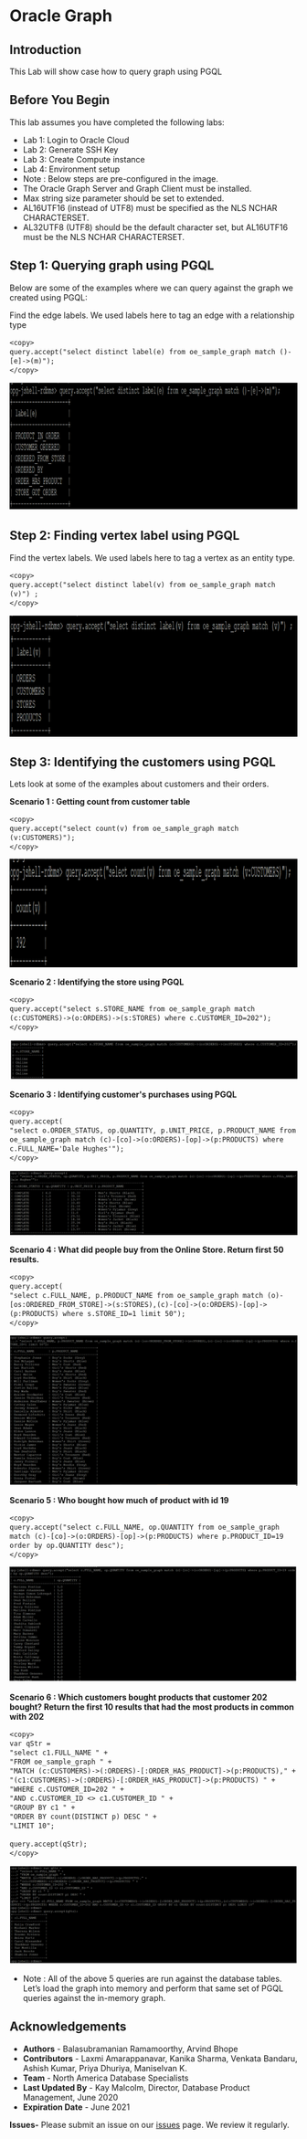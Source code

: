 
# Oracle Graph 

## Introduction

This Lab will show case how to query graph using PGQL

## Before You Begin

This lab assumes you have completed the following labs:
- Lab 1:  Login to Oracle Cloud
- Lab 2:  Generate SSH Key
- Lab 3:  Create Compute instance 
- Lab 4:  Environment setup
- Note :  Below steps are pre-configured in the image.
- The Oracle Graph Server and Graph Client must be installed.
- Max string size parameter should be set to extended.
- AL16UTF16 (instead of UTF8) must be specified as the NLS NCHAR CHARACTERSET.
- AL32UTF8 (UTF8) should be the default character set, but AL16UTF16 must be the NLS NCHAR CHARACTERSET.
  

## Step 1: Querying graph using PGQL

Below are some of the examples where we can query against the graph we created using PGQL:

Find the edge labels. We used labels here to tag an edge with a relationship type

````
<copy>
query.accept("select distinct label(e) from oe_sample_graph match ()-[e]->(m)");
</copy>
````

![](./images/g3.png " ") 

## Step 2: Finding vertex label using PGQL
Find the vertex labels. We used labels here to tag a vertex as an entity type.
````
<copy>
query.accept("select distinct label(v) from oe_sample_graph match (v)") ;
</copy>
````
![](./images/g4.png " ") 


## Step 3: Identifying the customers using PGQL
Lets look at some of the examples about customers and their orders. 

**Scenario 1 : Getting count from customer table**

````
<copy>
query.accept("select count(v) from oe_sample_graph match (v:CUSTOMERS)");
</copy>
````

![](./images/g5.png " ") 


**Scenario 2 : Identifying the store using PGQL**

 ````
 <copy>
 query.accept("select s.STORE_NAME from oe_sample_graph match (c:CUSTOMERS)->(o:ORDERS)->(s:STORES) where c.CUSTOMER_ID=202");
 </copy>
 ````
  
![](./images/IMGG11.PNG " ") 


**Scenario 3 : Identifying customer's purchases using PGQL**

````
<copy>
query.accept(
"select o.ORDER_STATUS, op.QUANTITY, p.UNIT_PRICE, p.PRODUCT_NAME from oe_sample_graph match (c)-[co]->(o:ORDERS)-[op]->(p:PRODUCTS) where c.FULL_NAME='Dale Hughes'");
</copy>
````
 
![](./images/IMGG12.PNG)



**Scenario 4 : What did people buy from the Online Store. Return first 50 results.**

 ````
 <copy>
 query.accept(
"select c.FULL_NAME, p.PRODUCT_NAME from oe_sample_graph match (o)-[os:ORDERED_FROM_STORE]->(s:STORES),(c)-[co]->(o:ORDERS)-[op]->(p:PRODUCTS) where s.STORE_ID=1 limit 50");
 </copy>
 ````
  
![](./images/IMGG13.PNG " ") 



**Scenario 5 : Who bought how much of product  with id 19**

````
<copy>
query.accept("select c.FULL_NAME, op.QUANTITY from oe_sample_graph match (c)-[co]->(o:ORDERS)-[op]->(p:PRODUCTS) where p.PRODUCT_ID=19 order by op.QUANTITY desc");
</copy>
````
 
![](./images/IMGG14.PNG)



**Scenario 6 : Which customers bought products that customer 202 bought? Return the first 10 results  that had the most products in common with 202**

````
<copy>
var qStr = 
"select c1.FULL_NAME " + 
"FROM oe_sample_graph " + 
"MATCH (c:CUSTOMERS)->(:ORDERS)-[:ORDER_HAS_PRODUCT]->(p:PRODUCTS)," +
"(c1:CUSTOMERS)->(:ORDERS)-[:ORDER_HAS_PRODUCT]->(p:PRODUCTS) " +
"WHERE c.CUSTOMER_ID=202 " + 
"AND c.CUSTOMER_ID <> c1.CUSTOMER_ID " +
"GROUP BY c1 " + 
"ORDER BY count(DISTINCT p) DESC " + 
"LIMIT 10";

query.accept(qStr);
</copy>
````
 
![](./images/IMGG15.PNG)

- Note : All of the above 5  queries are run against the database tables. Let’s load the graph into memory and perform that same set of PGQL queries against the in-memory graph.

## Acknowledgements
- **Authors** - Balasubramanian Ramamoorthy, Arvind Bhope
- **Contributors** - Laxmi Amarappanavar, Kanika Sharma, Venkata Bandaru, Ashish Kumar, Priya Dhuriya, Maniselvan K.
- **Team** - North America Database Specialists
- **Last Updated By** - Kay Malcolm, Director, Database Product Management, June 2020
- **Expiration Date** - June 2021

**Issues-**
Please submit an issue on our [issues](https://github.com/oracle/learning-library/issues) page. We review it regularly.